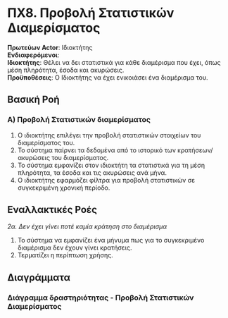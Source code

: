 # ΠΧ8. Προβολή Στατιστικών Διαμερίσματος

**Πρωτεύων Actor**: Ιδιοκτήτης <br>
**Ενδιαφερόμενοι**: <br>
**Ιδιοκτήτης**: Θέλει να δει στατιστικά για κάθε διαμέρισμα που έχει, όπως μέση πληρότητα, έσοδα και ακυρώσεις. <br>
**Προϋποθέσεις**: Ο Ιδιοκτήτης να έχει ενικοιάσει ένα διαμέρισμα του.

## Βασική Ροή
### Α) Προβολή Στατιστικών διαμερίσματος
1. Ο ιδιοκτήτης επιλέγει την προβολή στατιστικών στοιχείων του διαμερίσματος του.
2. Το σύστημα παίρνει τα δεδομένα από το ιστορικό των κρατήσεων/ακυρώσεις του διαμερίσματος.
3. Το σύστημα εμφανίζει στον ιδιοκτήτη τα στατιστικά για τη μέση πληρότητα, τα έσοδα και τις ακυρώσεις ανά μήνα.
4. Ο ιδιοκτήτης εφαρμόζει φίλτρα για προβολή στατιστικών σε συγκεκριμένη χρονική περίοδο.
   
## Εναλλακτικές Ροές

*2α. Δεν έχει γίνει ποτέ καμία κράτηση στο διαμέρισμα*
1. Το σύστημα να εμφανίζει ένα μήνυμα πως για το συγκεκριμένο διαμέρισμα δεν έχουν γίνει κρατήσεις.
2. Τερματίζει η περίπτωση χρήσης.

## Διαγράμματα

### Διάγραμμα δραστηριότητας - Προβολή Στατιστικών Διαμερίσματος